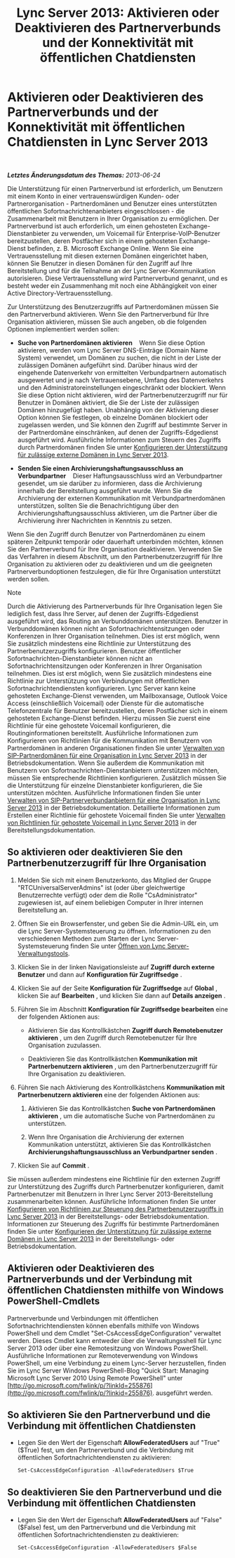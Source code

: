 ﻿---
title: 'Lync Server 2013: Aktivieren oder Deaktivieren des Partnerverbunds und der Konnektivität mit öffentlichen Chatdiensten'
TOCTitle: Aktivieren oder Deaktivieren des Partnerverbunds und der Konnektivität mit öffentlichen Chatdiensten
ms:assetid: 8ec58f4b-9f6d-47b4-a187-d18a83fe4577
ms:mtpsurl: https://technet.microsoft.com/de-de/library/Gg182549(v=OCS.15)
ms:contentKeyID: 49294718
ms.date: 05/19/2016
mtps_version: v=OCS.15
ms.translationtype: HT
---

# Aktivieren oder Deaktivieren des Partnerverbunds und der Konnektivität mit öffentlichen Chatdiensten in Lync Server 2013

 

_**Letztes Änderungsdatum des Themas:** 2013-06-24_

Die Unterstützung für einen Partnerverbund ist erforderlich, um Benutzern mit einem Konto in einer vertrauenswürdigen Kunden- oder Partnerorganisation - Partnerdomänen und Benutzer eines unterstützten öffentlichen Sofortnachrichtenanbieters eingeschlossen - die Zusammenarbeit mit Benutzern in Ihrer Organisation zu ermöglichen. Der Partnerverbund ist auch erforderlich, um einen gehosteten Exchange-Dienstanbieter zu verwenden, um Voicemail für Enterprise-VoIP-Benutzer bereitzustellen, deren Postfächer sich in einem gehosteten Exchange-Dienst befinden, z. B. Microsoft Exchange Online. Wenn Sie eine Vertrauensstellung mit diesen externen Domänen eingerichtet haben, können Sie Benutzer in diesen Domänen für den Zugriff auf Ihre Bereitstellung und für die Teilnahme an der Lync Server-Kommunikation autorisieren. Diese Vertrauensstellung wird Partnerverbund genannt, und es besteht weder ein Zusammenhang mit noch eine Abhängigkeit von einer Active Directory-Vertrauensstellung.

Zur Unterstützung des Benutzerzugriffs auf Partnerdomänen müssen Sie den Partnerverbund aktivieren. Wenn Sie den Partnerverbund für Ihre Organisation aktivieren, müssen Sie auch angeben, ob die folgenden Optionen implementiert werden sollen:

  - **Suche von Partnerdomänen aktivieren**    Wenn Sie diese Option aktivieren, werden vom Lync Server DNS-Einträge (Domain Name System) verwendet, um Domänen zu suchen, die nicht in der Liste der zulässigen Domänen aufgeführt sind. Darüber hinaus wird der eingehende Datenverkehr von ermittelten Verbundpartnern automatisch ausgewertet und je nach Vertrauensebene, Umfang des Datenverkehrs und den Administratoreinstellungen eingeschränkt oder blockiert. Wenn Sie diese Option nicht aktivieren, wird der Partnerbenutzerzugriff nur für Benutzer in Domänen aktiviert, die Sie der Liste der zulässigen Domänen hinzugefügt haben. Unabhängig von der Aktivierung dieser Option können Sie festlegen, ob einzelne Domänen blockiert oder zugelassen werden, und Sie können den Zugriff auf bestimmte Server in der Partnerdomäne einschränken, auf denen der Zugriffs-Edgedienst ausgeführt wird. Ausführliche Informationen zum Steuern des Zugriffs durch Partnerdomänen finden Sie unter [Konfigurieren der Unterstützung für zulässige externe Domänen in Lync Server 2013](lync-server-2013-configure-support-for-allowed-external-domains.md).

  - **Senden Sie einen Archivierungshaftungsausschluss an Verbundpartner**    Dieser Haftungsausschluss wird an Verbundpartner gesendet, um sie darüber zu informieren, dass die Archivierung innerhalb der Bereitstellung ausgeführt wurde. Wenn Sie die Archivierung der externen Kommunikation mit Verbundpartnerdomänen unterstützen, sollten Sie die Benachrichtigung über den Archivierungshaftungsausschluss aktivieren, um die Partner über die Archivierung ihrer Nachrichten in Kenntnis zu setzen.

Wenn Sie den Zugriff durch Benutzer von Partnerdomänen zu einem späteren Zeitpunkt temporär oder dauerhaft unterbinden möchten, können Sie den Partnerverbund für Ihre Organisation deaktivieren. Verwenden Sie das Verfahren in diesem Abschnitt, um den Partnerbenutzerzugriff für Ihre Organisation zu aktivieren oder zu deaktivieren und um die geeigneten Partnerverbundoptionen festzulegen, die für Ihre Organisation unterstützt werden sollen.


> [!NOTE]
> Durch die Aktivierung des Partnerverbunds für Ihre Organisation legen Sie lediglich fest, dass Ihre Server, auf denen der Zugriffs-Edgedienst ausgeführt wird, das Routing an Verbunddomänen unterstützen. Benutzer in Verbunddomänen können nicht an Sofortnachrichtensitzungen oder Konferenzen in Ihrer Organisation teilnehmen. Dies ist erst möglich, wenn Sie zusätzlich mindestens eine Richtlinie zur Unterstützung des Partnerbenutzerzugriffs konfigurieren. Benutzer öffentlicher Sofortnachrichten-Dienstanbieter können nicht an Sofortnachrichtensitzungen oder Konferenzen in Ihrer Organisation teilnehmen. Dies ist erst möglich, wenn Sie zusätzlich mindestens eine Richtlinie zur Unterstützung von Verbindungen mit öffentlichen Sofortnachrichtendiensten konfigurieren. Lync Server kann keine gehosteten Exchange-Dienst verwenden, um Mailboxansage, Outlook Voice Access (einschließlich Voicemail) oder Dienste für die automatische Telefonzentrale für Benutzer bereitzustellen, deren Postfächer sich in einem gehosteten Exchange-Dienst befinden. Hierzu müssen Sie zuerst eine Richtlinie für eine gehostete Voicemail konfigurieren, die Routinginformationen bereitstellt. Ausführliche Informationen zum Konfigurieren von Richtlinien für die Kommunikation mit Benutzern von Partnerdomänen in anderen Organisationen finden Sie unter <A href="lync-server-2013-manage-sip-federated-domains-for-your-organization.md">Verwalten von SIP-Partnerdomänen für eine Organisation in Lync Server 2013</A> in der Betriebsdokumentation. Wenn Sie außerdem die Kommunikation mit Benutzern von Sofortnachrichten-Dienstanbietern unterstützen möchten, müssen Sie entsprechende Richtlinien konfigurieren. Zusätzlich müssen Sie die Unterstützung für einzelne Dienstanbieter konfigurieren, die Sie unterstützen möchten. Ausführliche Informationen finden Sie unter <A href="lync-server-2013-manage-sip-federated-providers-for-your-organization.md">Verwalten von SIP-Partnerverbundanbietern für eine Organisation in Lync Server 2013</A> in der Betriebsdokumentation. Detaillierte Informationen zum Erstellen einer Richtlinie für gehostete Voicemail finden Sie unter <A href="lync-server-2013-manage-hosted-voice-mail-policies.md">Verwalten von Richtlinien für gehostete Voicemail in Lync Server 2013</A> in der Bereitstellungsdokumentation.



## So aktivieren oder deaktivieren Sie den Partnerbenutzerzugriff für Ihre Organisation

1.  Melden Sie sich mit einem Benutzerkonto, das Mitglied der Gruppe "RTCUniversalServerAdmins" ist (oder über gleichwertige Benutzerrechte verfügt) oder dem die Rolle "CsAdministrator" zugewiesen ist, auf einem beliebigen Computer in Ihrer internen Bereitstellung an.

2.  Öffnen Sie ein Browserfenster, und geben Sie die Admin-URL ein, um die Lync Server-Systemsteuerung zu öffnen. Informationen zu den verschiedenen Methoden zum Starten der Lync Server-Systemsteuerung finden Sie unter [Öffnen von Lync Server-Verwaltungstools](lync-server-2013-open-lync-server-administrative-tools.md).

3.  Klicken Sie in der linken Navigationsleiste auf **Zugriff durch externe Benutzer** und dann auf **Konfiguration für Zugriffsedge** .

4.  Klicken Sie auf der Seite **Konfiguration für Zugriffsedge** auf **Global** , klicken Sie auf **Bearbeiten** , und klicken Sie dann auf **Details anzeigen** .

5.  Führen Sie im Abschnitt **Konfiguration für Zugriffsedge bearbeiten** eine der folgenden Aktionen aus:
    
      - Aktivieren Sie das Kontrollkästchen **Zugriff durch Remotebenutzer aktivieren** , um den Zugriff durch Remotebenutzer für Ihre Organisation zuzulassen.
    
      - Deaktivieren Sie das Kontrollkästchen **Kommunikation mit Partnerbenutzern aktivieren** , um den Partnerbenutzerzugriff für Ihre Organisation zu deaktivieren.

6.  Führen Sie nach Aktivierung des Kontrollkästchens **Kommunikation mit Partnerbenutzern aktivieren** eine der folgenden Aktionen aus:
    
    1.  Aktivieren Sie das Kontrollkästchen **Suche von Partnerdomänen aktivieren** , um die automatische Suche von Partnerdomänen zu unterstützen.
    
    2.  Wenn Ihre Organisation die Archivierung der externen Kommunikation unterstützt, aktivieren Sie das Kontrollkästchen **Archivierungshaftungsausschluss an Verbundpartner senden** .

7.  Klicken Sie auf **Commit** .

Sie müssen außerdem mindestens eine Richtlinie für den externen Zugriff zur Unterstützung des Zugriffs durch Partnerbenutzer konfigurieren, damit Partnerbenutzer mit Benutzern in Ihrer Lync Server 2013-Bereitstellung zusammenarbeiten können. Ausführliche Informationen finden Sie unter [Konfigurieren von Richtlinien zur Steuerung des Partnerbenutzerzugriffs in Lync Server 2013](lync-server-2013-configure-policies-to-control-federated-user-access.md) in der Bereitstellungs- oder Betriebsdokumentation. Informationen zur Steuerung des Zugriffs für bestimmte Partnerdomänen finden Sie unter [Konfigurieren der Unterstützung für zulässige externe Domänen in Lync Server 2013](lync-server-2013-configure-support-for-allowed-external-domains.md) in der Bereitstellungs- oder Betriebsdokumentation.

## Aktivieren oder Deaktivieren des Partnerverbunds und der Verbindung mit öffentlichen Chatdiensten mithilfe von Windows PowerShell-Cmdlets

Partnerverbunde und Verbindungen mit öffentlichen Sofortnachrichtendiensten können ebenfalls mithilfe von Windows PowerShell und dem Cmdlet "Set-CsAccessEdgeConfiguration" verwaltet werden. Dieses Cmdlet kann entweder über die Verwaltungsshell für Lync Server 2013 oder über eine Remotesitzung von Windows PowerShell. Ausführliche Informationen zur Remoteverwendung von Windows PowerShell, um eine Verbindung zu einem Lync-Server herzustellen, finden Sie im Lync Server Windows PowerShell-Blog "Quick Start: Managing Microsoft Lync Server 2010 Using Remote PowerShell" unter [http://go.microsoft.com/fwlink/p/?linkId=255876](http://go.microsoft.com/fwlink/p/?linkid=255876). ausgeführt werden.

## So aktivieren Sie den Partnerverbund und die Verbindung mit öffentlichen Chatdiensten

  - Legen Sie den Wert der Eigenschaft **AllowFederatedUsers** auf "True" ($True) fest, um den Partnerverbund und die Verbindung mit öffentlichen Sofortnachrichtendiensten zu aktivieren:
    
        Set-CsAccessEdgeConfiguration -AllowFederatedUsers $True

## So deaktivieren Sie den Partnerverbund und die Verbindung mit öffentlichen Chatdiensten

  - Legen Sie den Wert der Eigenschaft **AllowFederatedUsers** auf "False" ($False) fest, um den Partnerverbund und die Verbindung mit öffentlichen Sofortnachrichtendiensten zu deaktivieren:
    
        Set-CsAccessEdgeConfiguration -AllowFederatedUsers $False

